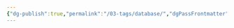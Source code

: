 ```yaml
---
{"dg-publish":true,"permalink":"/03-tags/database/","dgPassFrontmatter":true,"noteIcon":""}
---
```


